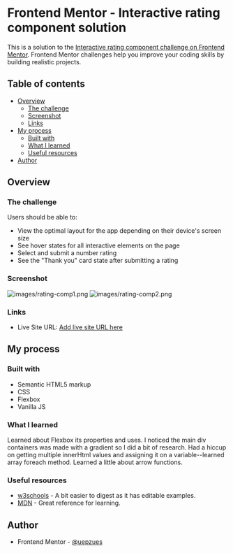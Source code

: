 # Frontend Mentor - Interactive rating component solution

This is a solution to the [Interactive rating component challenge on Frontend Mentor](https://www.frontendmentor.io/challenges/interactive-rating-component-koxpeBUmI). Frontend Mentor challenges help you improve your coding skills by building realistic projects.

## Table of contents

- [Overview](#overview)
  - [The challenge](#the-challenge)
  - [Screenshot](#screenshot)
  - [Links](#links)
- [My process](#my-process)
  - [Built with](#built-with)
  - [What I learned](#what-i-learned)
  - [Useful resources](#useful-resources)
- [Author](#author)

## Overview

### The challenge

Users should be able to:

- View the optimal layout for the app depending on their device's screen size
- See hover states for all interactive elements on the page
- Select and submit a number rating
- See the "Thank you" card state after submitting a rating

### Screenshot

![images/rating-comp1.png](images/rating-comp1.png)
![images/rating-comp2.png](images/rating-comp2.png)

### Links

- Live Site URL: [Add live site URL here](https://frontendmentor-interactive-rating-component-ecru.vercel.app/https://your-live-site-url.com)

## My process

### Built with

- Semantic HTML5 markup
- CSS
- Flexbox
- Vanilla JS

### What I learned

Learned about Flexbox its properties and uses.
I noticed the main div containers was made with a gradient so I did a bit of research.
Had a hiccup on getting multiple innerHtml values and assigning it on a variable--learned array foreach method.
Learned a little about arrow functions.

### Useful resources

- [w3schools](https://w3schools.com) - A bit easier to digest as it has editable examples.
- [MDN](https://developer.mozilla.org/en-US/docs/Web/CSS) - Great reference for learning.

## Author

- Frontend Mentor - [@uepzues](https://www.frontendmentor.io/profile/uepsuez)
